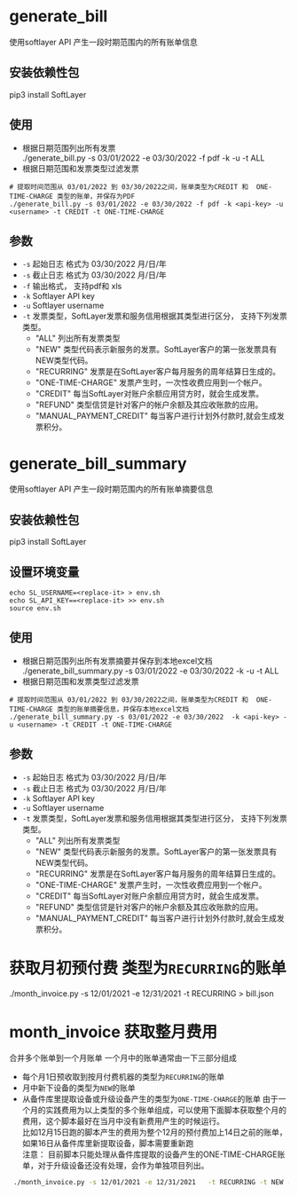  # generate_bill

使用softlayer API 产生一段时期范围内的所有账单信息
## 安装依赖性包
pip3 install SoftLayer

## 使用
- 根据日期范围列出所有发票  
./generate_bill.py -s 03/01/2022 -e 03/30/2022 -f pdf -k <api-key> -u <username> -t ALL  
- 根据日期范围和发票类型过滤发票  
```
# 提取时间范围从 03/01/2022 到 03/30/2022之间，账单类型为CREDIT 和  ONE-TIME-CHARGE 类型的账单，并保存为PDF
./generate_bill.py -s 03/01/2022 -e 03/30/2022 -f pdf -k <api-key> -u <username> -t CREDIT -t ONE-TIME-CHARGE
```

## 参数
- `-s` 起始日志 格式为 03/30/2022  月/日/年
- `-s` 截止日志 格式为 03/30/2022  月/日/年
- `-f` 输出格式， 支持pdf和 xls
- `-k` Softlayer API key
- `-u` Softlayer username
- `-t` 发票类型，SoftLayer发票和服务信用根据其类型进行区分， 支持下列发票类型。
    - "ALL" 列出所有发票类型
    - "NEW" 类型代码表示新服务的发票。SoftLayer客户的第一张发票具有NEW类型代码。
    - "RECURRING" 发票是在SoftLayer客户每月服务的周年结算日生成的。
    - "ONE-TIME-CHARGE" 发票产生时，一次性收费应用到一个帐户。
    - "CREDIT" 每当SoftLayer对账户余额应用贷方时，就会生成发票。
    - "REFUND" 类型信贷是针对客户的帐户余额及其应收账款的应用。
    - "MANUAL_PAYMENT_CREDIT" 每当客户进行计划外付款时,就会生成发票积分。


# generate_bill_summary

使用softlayer API 产生一段时期范围内的所有账单摘要信息
## 安装依赖性包
pip3 install SoftLayer

## 设置环境变量
```
echo SL_USERNAME=<replace-it> > env.sh
echo SL_API_KEY==<replace-it> >> env.sh
source env.sh
```

## 使用
- 根据日期范围列出所有发票摘要并保存到本地excel文档
./generate_bill_summary.py -s 03/01/2022 -e 03/30/2022 -k <api-key> -u <username> -t ALL
- 根据日期范围和发票类型过滤发票

```
# 提取时间范围从 03/01/2022 到 03/30/2022之间，账单类型为CREDIT 和  ONE-TIME-CHARGE 类型的账单摘要信息，并保存本地excel文档  
./generate_bill_summary.py -s 03/01/2022 -e 03/30/2022  -k <api-key> -u <username> -t CREDIT -t ONE-TIME-CHARGE  
```

## 参数
- `-s` 起始日志 格式为 03/30/2022  月/日/年
- `-s` 截止日志 格式为 03/30/2022  月/日/年
- `-k` Softlayer API key
- `-u` Softlayer username
- `-t` 发票类型，SoftLayer发票和服务信用根据其类型进行区分， 支持下列发票类型。
    - "ALL" 列出所有发票类型
    - "NEW" 类型代码表示新服务的发票。SoftLayer客户的第一张发票具有NEW类型代码。
    - "RECURRING" 发票是在SoftLayer客户每月服务的周年结算日生成的。
    - "ONE-TIME-CHARGE" 发票产生时，一次性收费应用到一个帐户。
    - "CREDIT" 每当SoftLayer对账户余额应用贷方时，就会生成发票。
    - "REFUND" 类型信贷是针对客户的帐户余额及其应收账款的应用。
    - "MANUAL_PAYMENT_CREDIT" 每当客户进行计划外付款时,就会生成发票积分。

# 获取月初预付费 类型为`RECURRING`的账单
./month_invoice.py -s 12/01/2021 -e 12/31/2021 -t RECURRING > bill.json 

# month_invoice 获取整月费用
合并多个账单到一个月账单
一个月中的账单通常由一下三部分组成
 - 每个月1日预收取到按月付费机器的类型为`RECURRING`的账单
 - 月中新下设备的类型为`NEW`的账单
 - 从备件库里提取设备或升级设备产生的类型为`ONE-TIME-CHARGE`的账单
由于一个月的实践费用为以上类型的多个账单组成，可以使用下面脚本获取整个月的费用，这个脚本最好在当月中没有新费用产生的时候运行。  
比如12月15日跑的脚本产生的费用为整个12月的预付费加上14日之前的账单，如果16日从备件库里新提取设备，脚本需要重新跑  
注意： 目前脚本只能处理从备件库提取的设备产生的ONE-TIME-CHARGE账单，对于升级设备还没有处理，会作为单独项目列出。
```sh
 ./month_invoice.py -s 12/01/2021 -e 12/31/2021   -t RECURRING -t NEW -t ONE-TIME-CHARGE > bill.json   
 ```